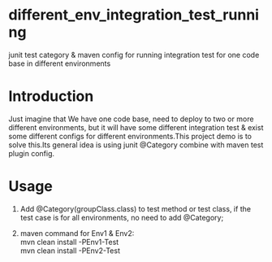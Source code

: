# different_env_integration_test_running

junit test category &amp; maven config for running integration test for one code base in different environments

# Introduction

Just imagine that We have one code base, need to deploy to two or more different environments, but it will have some different integration test & exist some different configs for different environments.This project demo is to solve this.Its general idea is using junit @Category combine with maven test plugin <groups> config.
  
# Usage

  1. Add @Category(groupClass.class) to test method or test class, if the test case is for all environments, no need to add        @Category;
  
  2. maven command for Env1 & Env2:  
      mvn clean install -PEnv1-Test  
      mvn clean install -PEnv2-Test  
